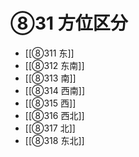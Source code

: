# ⑧31 方位区分

- [[⑧311 东]]
- [[⑧312 东南]]
- [[⑧313 南]]
- [[⑧314 西南]]
- [[⑧315 西]]
- [[⑧316 西北]]
- [[⑧317 北]]
- [[⑧318 东北]]
